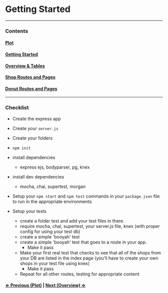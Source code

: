 # Getting Started

-----------------------
### Contents

#### [Plot](readme.md)

#### [Getting Started](getting_started.md)

#### [Overview & Tables](overview.md)

#### [Shop Routes and Pages](shop_routes_pages.md)

#### [Donut Routes and Pages](donut_routes_pages.md)
-------------------------


### Checklist

  - Create the express app
   - Create your `server.js`
   - Create your folders
   - `npm init`
   - install dependencies
     - express ejs, bodyparser, pg, knex
   - install dev dependencies
     - mocha, chai, supertest, morgan
   - Setup your `npm start` and `npm test` commands in your `package.json` file to run in the appropriate environments


  - Setup your tests
    - create a folder test and add your test files in there.
    - require mocha, chai, supertest, your server.js file, knex (with proper config for using your test db)
    - create a simple 'booyah' test
    - create a simple 'booyah' test that goes to a route in your app.
      - Make it pass
    - Make your first real test that checks to see that all of the shops from your DB are listed in the index page (you'll have to create your own shops in your test file using knex)
      - Make it pass
    - Repeat for all other routes, testing for appropriate content

#### [⇐ Previous (Plot)](readme.md) | [Next (Overview) ⇒](overview.md)
